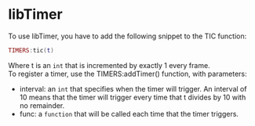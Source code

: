 # libTimer
To use libTimer, you have to add the following snippet to the TIC function:  
```lua
TIMERS:tic(t)
```
Where t is an `int` that is incremented by exactly 1 every frame.  
To register a timer, use the TIMERS:addTimer() function, with parameters:  
- interval: an `int` that specifies when the timer will trigger. An interval of 10 means that the timer will trigger every time that t divides by 10 with no remainder.  
- func: a `function` that will be called each time that the timer triggers.  
